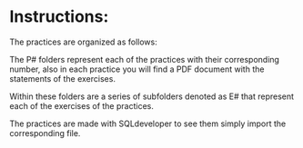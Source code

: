 # Instructions:
The practices are organized as follows:

The P# folders represent each of the practices with their corresponding number, also in each practice you will find a PDF document with the statements of the exercises.

Within these folders are a series of subfolders denoted as E# that represent each of the exercises of the practices.

The practices are made with SQLdeveloper to see them simply import the corresponding file.
